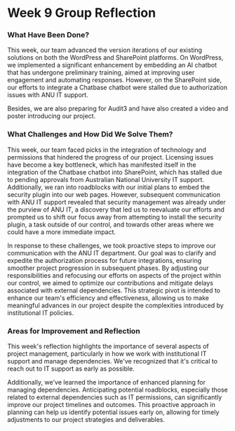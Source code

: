 # Week 9 Group Reflection
### What Have Been Done?

This week, our team advanced the version iterations of our existing solutions on both the WordPress and SharePoint platforms. On WordPress, we implemented a significant enhancement by embedding an AI chatbot that has undergone preliminary training, aimed at improving user engagement and automating responses. However, on the SharePoint side, our efforts to integrate a Chatbase chatbot were stalled due to authorization issues with ANU IT support.

Besides, we are also preparing for Audit3 and have also created a video and poster introducing our project.



### What Challenges and How Did We Solve Them?

This week, our team faced picks in the integration of technology and permissions that hindered the progress of our project. Licensing issues have become a key bottleneck, which has manifested itself in the integration of the Chatbase chatbot into SharePoint, which has stalled due to pending approvals from Australian National University IT support.
Additionally, we ran into roadblocks with our initial plans to embed the security plugin into our web pages. However, subsequent communication with ANU IT support revealed that security management was already under the purview of ANU IT, a discovery that led us to reevaluate our efforts and prompted us to shift our focus away from attempting to install the security plugin, a task outside of our control, and towards other areas where we could have a more immediate impact.

In response to these challenges, we took proactive steps to improve our communication with the ANU IT department. Our goal was to clarify and expedite the authorization process for future integrations, ensuring smoother project progression in subsequent phases. By adjusting our responsibilities and refocusing our efforts on aspects of the project within our control, we aimed to optimize our contributions and mitigate delays associated with external dependencies. This strategic pivot is intended to enhance our team's efficiency and effectiveness, allowing us to make meaningful advances in our project despite the complexities introduced by institutional IT policies.



### Areas for Improvement and Reflection

This week's reflection highlights the importance of several aspects of project management, particularly in how we work with institutional IT support and manage dependencies. We've recognized that it's critical to reach out to IT support as early as possible.

Additionally, we've learned the importance of enhanced planning for managing dependencies. Anticipating potential roadblocks, especially those related to external dependencies such as IT permissions, can significantly improve our project timelines and outcomes. This proactive approach in planning can help us identify potential issues early on, allowing for timely adjustments to our project strategies and deliverables.
